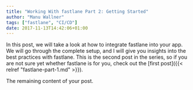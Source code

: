 ```yaml
---
title: "Working With fastlane Part 2: Getting Started"
author: "Manu Wallner"
tags: ["fastlane", "CI/CD"]
date: 2017-11-13T14:42:06+01:00
---
```


In this post, we will take a look at how to integrate fastlane into your app. We will go through the complete setup, and I will give you insights into the best practices with fastlane. This is the second post in the series, so if you are not sure yet whether fastlane is for you, check out the [first post]({{< relref "fastlane-part-1.md" >}}).

<!--more-->

The remaining content of your post.
